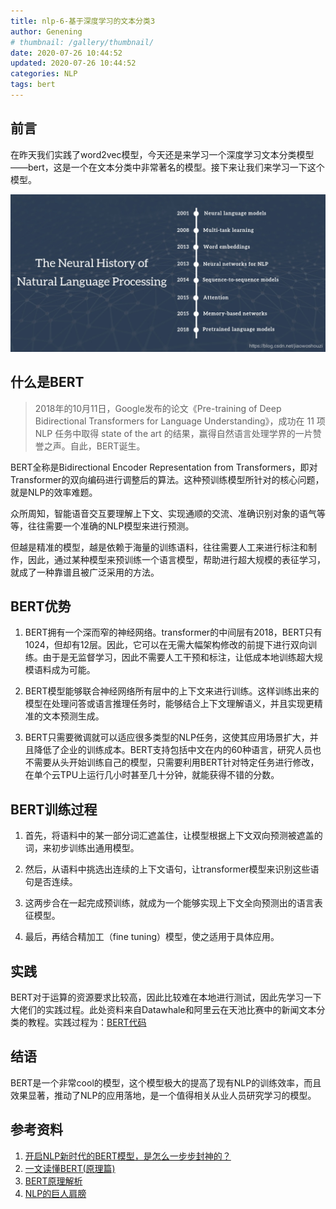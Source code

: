 ```yaml
---
title: nlp-6-基于深度学习的文本分类3
author: Genening
# thumbnail: /gallery/thumbnail/
date: 2020-07-26 10:44:52
updated: 2020-07-26 10:44:52
categories: NLP
tags: bert
---
```

## 前言
在昨天我们实践了word2vec模型，今天还是来学习一个深度学习文本分类模型——bert，这是一个在文本分类中非常著名的模型。接下来让我们来学习一下这个模型。

![history](nlp-6-基于深度学习的文本分类3/history.png)
<!--more-->
## 什么是BERT
>2018年的10月11日，Google发布的论文《Pre-training of Deep Bidirectional Transformers for Language Understanding》，成功在 11 项 NLP 任务中取得 state of the art 的结果，赢得自然语言处理学界的一片赞誉之声。自此，BERT诞生。

BERT全称是Bidirectional Encoder Representation from Transformers，即对Transformer的双向编码进行调整后的算法。这种预训练模型所针对的核心问题，就是NLP的效率难题。

众所周知，智能语音交互要理解上下文、实现通顺的交流、准确识别对象的语气等等，往往需要一个准确的NLP模型来进行预测。

但越是精准的模型，越是依赖于海量的训练语料，往往需要人工来进行标注和制作，因此，通过某种模型来预训练一个语言模型，帮助进行超大规模的表征学习，就成了一种靠谱且被广泛采用的方法。

## BERT优势
1. BERT拥有一个深而窄的神经网络。transformer的中间层有2018，BERT只有1024，但却有12层。因此，它可以在无需大幅架构修改的前提下进行双向训练。由于是无监督学习，因此不需要人工干预和标注，让低成本地训练超大规模语料成为可能。

2. BERT模型能够联合神经网络所有层中的上下文来进行训练。这样训练出来的模型在处理问答或语言推理任务时，能够结合上下文理解语义，并且实现更精准的文本预测生成。

3. BERT只需要微调就可以适应很多类型的NLP任务，这使其应用场景扩大，并且降低了企业的训练成本。BERT支持包括中文在内的60种语言，研究人员也不需要从头开始训练自己的模型，只需要利用BERT针对特定任务进行修改，在单个云TPU上运行几小时甚至几十分钟，就能获得不错的分数。

## BERT训练过程
1. 首先，将语料中的某一部分词汇遮盖住，让模型根据上下文双向预测被遮盖的词，来初步训练出通用模型。

2. 然后，从语料中挑选出连续的上下文语句，让transformer模型来识别这些语句是否连续。

3. 这两步合在一起完成预训练，就成为一个能够实现上下文全向预测出的语言表征模型。

4. 最后，再结合精加工（fine tuning）模型，使之适用于具体应用。

## 实践
BERT对于运算的资源要求比较高，因此比较难在本地进行测试，因此先学习一下大佬们的实践过程。此处资料来自Datawhale和阿里云在天池比赛中的新闻文本分类的教程。实践过程为：[BERT代码](https://tianchi.aliyun.com/notebook-ai/detail?spm=5176.12586969.1002.27.6406111aIKCSLV&postId=118260)

## 结语
BERT是一个非常cool的模型，这个模型极大的提高了现有NLP的训练效率，而且效果显著，推动了NLP的应用落地，是一个值得相关从业人员研究学习的模型。


## 参考资料
1. [开启NLP新时代的BERT模型，是怎么一步步封神的？](https://baijiahao.baidu.com/s?id=1619655847245834858&wfr=spider&for=pc)
2. [一文读懂BERT(原理篇)](https://blog.csdn.net/jiaowoshouzi/article/details/89073944)
3. [BERT原理解析](https://zhuanlan.zhihu.com/p/50913043)
4. [NLP的巨人肩膀](https://zhuanlan.zhihu.com/p/50443871)




